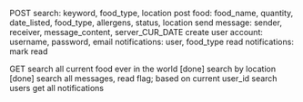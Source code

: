POST
search: keyword, food_type, location
post food: food_name, quantity, date_listed, food_type, allergens, status, location
send message: sender, receiver, message_content, server_CUR_DATE
create user account: username, password, email
notifications: user, food_type
read notifications: mark read

GET
search all current food ever in the world [done]
search by location [done]
search all messages, read flag; based on current user_id
search users
get all notifications
